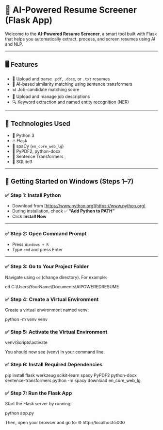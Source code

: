 # 💼 AI-Powered Resume Screener (Flask App)

Welcome to the **AI-Powered Resume Screener**, a smart tool built with Flask that helps you automatically extract, process, and screen resumes using AI and NLP.

---

## 🖥️ Features

- 📄 Upload and parse `.pdf`, `.docx`, or `.txt` resumes
- 🤖 AI-based similarity matching using sentence transformers
- 📊 Job-candidate matching score
- 📁 Upload and manage job descriptions
- 🔍 Keyword extraction and named entity recognition (NER)

---

## 🧰 Technologies Used

- 🐍 Python 3
- 🔥 Flask
- 🧠 spaCy (`en_core_web_lg`)
- 🧾 PyPDF2, python-docx
- 🤖 Sentence Transformers
- 💾 SQLite3

---

## 🚀 Getting Started on Windows (Steps 1–7)

### ✅ Step 1: Install Python

- Download from [https://www.python.org](https://www.python.org)
- During installation, check ✅ **“Add Python to PATH”**
- Click **Install Now**

---

### ✅ Step 2: Open Command Prompt

- Press `Windows + R`
- Type `cmd` and press Enter

---

### ✅ Step 3: Go to Your Project Folder

Navigate using `cd` (change directory). For example:


cd C:\Users\YourName\Documents\AIPOWEREDRESUME


### ✅ Step 4: Create a Virtual Environment

Create a virtual environment named venv:

python -m venv venv

### ✅ Step 5: Activate the Virtual **Environment**

venv\Scripts\activate

You should now see (venv) in your command line.

### ✅ Step 6: Install Required Dependencies

pip install flask werkzeug scikit-learn spacy PyPDF2 python-docx sentence-transformers
python -m spacy download en_core_web_lg

### ✅ Step 7: Run the Flask App

Start the Flask server by running:

python app.py

Then, open your browser and go to:
🌐 http://localhost:5000

